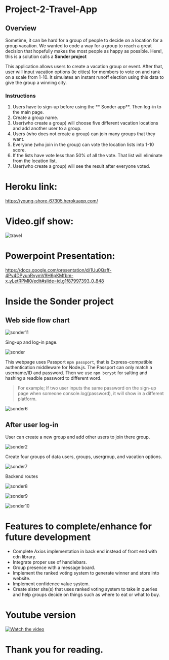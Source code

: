 # Project-2-Travel-App

## Overview

Sometime, it can be hard for a group of people to decide on a location for a group vacation. We wanted to code a way for a group to reach a great decision that hopefully makes the most people as happy as possible. Here!, this is a solution calls a **Sonder project**

This application allows users to create a vacation group or event. After that, user will input vacation options (ie cities) for members to vote on and rank on a scale from 1-10. It simulates an instant runoff election using this data to give the group a winning city.

### Instructions

1. Users have to sign-up before using the ** Sonder app**. Then log-in to the main page.
2. Create a group name.
3. User(who create a group) will choose five different vacation locations and add another user to a group.
4. Users (who does not create a group) can join many groups that they want.
5. Everyone (who join in the group) can vote the location lists into 1-10 score.
6. If the lists have vote less than 50% of all the vote. That list will eliminate from the location list.
7. User(who create a group) will see the result after everyone voted.

# Heroku link:
https://young-shore-67305.herokuapp.com/

# Video.gif show:

![travel](https://user-images.githubusercontent.com/45270593/53311293-55524300-387e-11e9-8996-12da3dd3b109.gif)


# Powerpoint Presentation:

https://docs.google.com/presentation/d/1Uu0Qsff-4Pv4DPyunRvymV9H6pKMfbm-x_yLetRPMl0/edit#slide=id.g1f87997393_0_848


# Inside the Sonder project

## Web side flow chart

![sonder11](https://user-images.githubusercontent.com/45270593/53307421-62633800-3866-11e9-9e9c-e88758e8786b.png)


 Sing-up and log-in page.

![sonder](https://user-images.githubusercontent.com/45270593/53306562-9e919b00-385c-11e9-9657-1ce8bc3dd520.png)

This webpage uses Passport `npm passport`, that is Express-compatible authentication middleware for Node.js. The Passport can only match a username/ID and password. Then we use `npm bcrypt` for salting and hashing a readble password to different word.

> For example; If two user inputs the same password on the sign-up page when someone console.log(password), it will show in a different platform. 

![sonder6](https://user-images.githubusercontent.com/45270593/53306911-021dc780-3861-11e9-9592-215e946e835c.png)

## After user log-in

User can create a new group and add other users to join there group.

![sonder2](https://user-images.githubusercontent.com/45270593/53307345-85411c80-3865-11e9-9ffc-44e698dd3fb1.png)

Create four groups of data users, groups, usergroup, and vacation options.


![sonder7](https://user-images.githubusercontent.com/45270593/53307422-62633800-3866-11e9-9be0-d81f47d0903a.png)

Backend routes

![sonder8](https://user-images.githubusercontent.com/45270593/53307423-62633800-3866-11e9-9c6a-a2f679eee64c.png)


![sonder9](https://user-images.githubusercontent.com/45270593/53307424-62633800-3866-11e9-8a5d-701f72282eb2.png)


![sonder10](https://user-images.githubusercontent.com/45270593/53307425-62633800-3866-11e9-9866-48fc387b5e6f.png)



# Features to complete/enhance for future development

- Complete Axios implementation in back end instead of front end with cdn library.
- Integrate proper use of handlebars.
- Group presence with a message board.
- Implement the ranked voting system to generate winner and store into website.
- Implement confidence value system.
- Create sister site(s) that uses ranked voting system to take in queries and help groups decide on things such as where to eat or what to buy.

# Youtube version

[![Watch the video](https://img.youtube.com/vi/jEjWFU0Whdc/default.jpg)](https://youtu.be/jEjWFU0Whdc)

# Thank you for reading.

